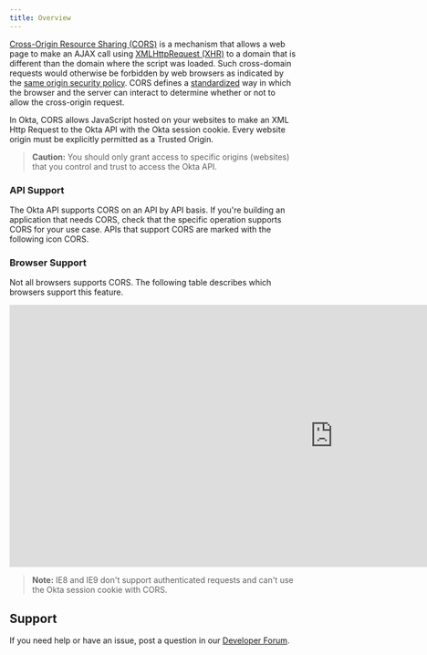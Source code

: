 ```yaml
---
title: Overview
---
```


[Cross-Origin Resource Sharing (CORS)](https://www.w3.org/TR/cors/) is a mechanism that allows a web page to make an AJAX call using [XMLHttpRequest (XHR)](https://xhr.spec.whatwg.org/) to a domain that is different than the domain where the script was loaded. Such cross-domain requests would otherwise be forbidden by web browsers as indicated by the [same origin security policy](https://developer.mozilla.org/en-US/docs/Web/Security/Same-origin_policy). CORS defines a [standardized](http://www.w3.org/TR/cors/) way in which the browser and the server can interact to determine whether or not to allow the cross-origin request.

In Okta, CORS allows JavaScript hosted on your websites to make an XML Http Request to the Okta API with the Okta session cookie. Every website origin must be explicitly permitted as a Trusted Origin.

> **Caution:** You should only grant access to specific origins (websites) that you control and trust to access the Okta API.

### API Support

The Okta API supports CORS on an API by API basis. If you're building an application that needs CORS, check that the specific operation supports CORS for your use case. APIs that support CORS are marked with the following icon <span class="api-label api-label-small api-label-cors"><i class="fa fa-cloud-download"></i> CORS</span>.

### Browser Support

Not all browsers supports CORS. The following table describes which browsers support this feature.

<iframe frameborder="0" width="225%" height="460px" src="https://caniuse.com/cors/embed/description&amp;links"></iframe>

> **Note:** IE8 and IE9 don't support authenticated requests and can't use the Okta session cookie with CORS.

## Support

If you need help or have an issue, post a question in our [Developer Forum](https://devforum.okta.com).

<NextSectionLink/>
